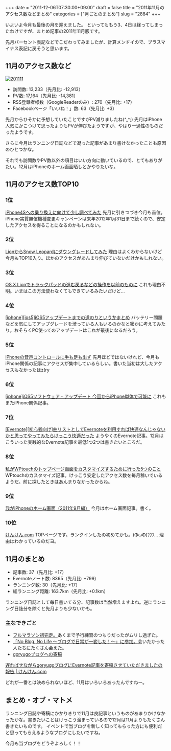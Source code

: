 +++
date = "2011-12-06T07:30:00+09:00"
draft = false
title = "2011年11月のアクセス数などまとめ"
categories = ["月ごとのまとめ"]
slug = "2884"
+++

いよいよ今月も最後の月を迎えました。
といってももう3、4日は経ってしまったわけですが、まとめ記事の2011年11月版です。

先月パーセント表記などでこだわってみましたが、計算メンドイので、プラスマイナス表記に戻そうと思います。<!--more--><h2>11月のアクセス数など</h2>
<a href="https://knk-n.com/images/2011/12/201111.jpg" title="201111"><img src="https://knk-n.com/images/2011/12/201111.jpg" alt="201111" title="201111.jpg" /></a>

<ul>
<li>訪問数: 13,233（先月比: -12,913）</li>
<li>PV数: 17,164（先月比: -14,381）</li>
<li>RSS登録者様数（GoogleReaderのみ）: 270（先月比: +17）</li>
<li>Facebookページ「いいね！」数: 63（先月比: +3）</li>
</ul>

先月からひそかに予想していたことですがPV減りましたね(^_^;)
先月はiPhone人気にかこつけて思ったよりもPVが伸びたようですが、やはり一過性のものだったようです。

さらに今月はランニング日誌などで凝った記事があまり書けなかったことも原因のひとつかな。

それでも訪問数やPV数以外の項目はいい方向に動いているので、とてもありがたい。12月はiPhoneのホーム画面晒しとかやりたいな。

<h2>11月のアクセス数TOP10</h2>
<h3>1位</h3>
<a href="https://knk-n.com/2011/10/08/iphone4s/" target="_blank">iPhone4Sへの乗り換えに向けて少し調べてみた</a><a href="http://b.hatena.ne.jp/entry/https://knk-n.com/2011/10/08/iphone4s/" target="_blank"><img src="http://b.hatena.ne.jp/entry/image/https://knk-n.com/2011/10/08/iphone4s/" alt="" /></a>
先月に引きつづき今月も首位。iPhone実質無償機種変更キャンペーンは来年2012年1月31日まで続くので、安定したアクセスを得ることになるのかもしれない。
<h3>2位</h3>
<a href="https://knk-n.com/2011/08/08/lion_snowleopard/" target="_blank">LionからSnow Leopardにダウングレードしてみた</a><a href="http://b.hatena.ne.jp/entry/https://knk-n.com/2011/08/08/lion_snowleopard/" target="_blank"><img src="http://b.hatena.ne.jp/entry/image/https://knk-n.com/2011/08/08/lion_snowleopard/" alt="" /></a>
理由はよくわからないけど今月もTOP10入り。ほかのアクセスがあんまり伸びていないだけかもしれない。
<h3>3位</h3>
<a href="https://knk-n.com/2011/07/22/lion-trackpad/" target="_blank">OS X Lionでトラックパッドの進む戻るなどの操作を以前のものに</a><a href="http://b.hatena.ne.jp/entry/https://knk-n.com/2011/07/22/lion-trackpad/" target="_blank"><img src="http://b.hatena.ne.jp/entry/image/https://knk-n.com/2011/07/22/lion-trackpad/" alt="" /></a>
これも理由不明。いまはこの方法使わなくてもできているみたいだけど…
<h3>4位</h3>
<a href="https://knk-n.com/2011/10/14/ios5-update_matome/" target="_blank">[iphone][ios5]iOS5アップデートまでの道のりというかまとめ</a><a href="http://b.hatena.ne.jp/entry/https://knk-n.com/2011/10/14/ios5-update_matome/" target="_blank"><img src="http://b.hatena.ne.jp/entry/image/https://knk-n.com/2011/10/14/ios5-update_matome/" alt="" /></a>
バッテリー問題などを気にしてアップグレードを渋っている人もいるのかなと密かに考えてみたり。おそらくPC使ってのアップデートはこれが最後になるだろう。
<h3>5位</h3>
<a href="https://knk-n.com/2011/07/10/voice-control/" target="_blank">iPhoneの音声コントロールに手も足も出ず</a><a href="http://b.hatena.ne.jp/entry/https://knk-n.com/2011/07/10/voice-control/" target="_blank"><img src="http://b.hatena.ne.jp/entry/image/https://knk-n.com/2011/07/10/voice-control/" alt="" /></a>
先月ほどではないけれど、今月もiPhone関係の記事にアクセスが集中しているらしい。書いた当初は大したアクセスもなかったはz(ry
<h3>6位</h3>
<a href="https://knk-n.com/2011/11/11/ios5-update_pcfree/" target="_blank">[iphone]iOS5ソフトウェア・アップデート 今回からiPhone単体で可能に</a><a href="http://b.hatena.ne.jp/entry/https://knk-n.com/2011/11/11/ios5-update_pcfree/" target="_blank"><img src="http://b.hatena.ne.jp/entry/image/https://knk-n.com/2011/11/11/ios5-update_pcfree/" alt="" /></a>
これもまたiPhone関係記事。
<h3>7位</h3>
<a href="https://knk-n.com/2011/11/21/evernote-songlist/" target="_blank">[Evernote][初心者向け]曲リストとしてEvernoteを利用すれば快適なんじゃないかと思ってやってみたらけっこう快適だった</a><a href="http://b.hatena.ne.jp/entry/https://knk-n.com/2011/11/21/evernote-songlist/" target="_blank"><img src="http://b.hatena.ne.jp/entry/image/https://knk-n.com/2011/11/21/evernote-songlist/" alt="" /></a>
ようやくのEvernote記事。12月はこういった実践的なEvernote記事を最低1つ2つは書きたいところだ。
<h3>8位</h3>
<a href="https://knk-n.com/2011/06/27/wptouch-top/" target="_blank">私がWPtouchのトップページ画面をカスタマイズするために行った5つのこと</a><a href="http://b.hatena.ne.jp/entry/https://knk-n.com/2011/06/27/wptouch-top/" target="_blank"><img src="http://b.hatena.ne.jp/entry/image/https://knk-n.com/2011/06/27/wptouch-top/" alt="" /></a>
WPtouchのカスタマイズ記事。けっこう安定したアクセス数を毎月稼いでいるようだ。前に探したときはあんまりなかったからね。
<h3>9位</h3>
<a href="https://knk-n.com/2011/09/22/201109iphone_home/" target="_blank">我がiPhoneのホーム画面（2011年9月編）</a><a href="http://b.hatena.ne.jp/entry/https://knk-n.com/2011/09/22/201109iphone_home/" target="_blank"><img src="http://b.hatena.ne.jp/entry/image/https://knk-n.com/2011/09/22/201109iphone_home/" alt="" /></a>
今月はホーム画面記事。書く。
<h3>10位</h3>
<a href="https://knk-n.com/" target="_blank">けんけん.com</a><a href="http://b.hatena.ne.jp/entry/https://knk-n.com/" target="_blank"><img src="http://b.hatena.ne.jp/entry/image/https://knk-n.com/" alt="" /></a>
TOPページです。ランクインしたの初めてかも。(ΦωΦ)ﾌﾌﾌ… 理由はわかっているのだヨ。
<h2>11月のまとめ</h2>
<ul>
<li>記事数: 37（先月比: +17）</li>
<li>Evernoteノート数: 8365（先月比: +799）</li>
<li>ランニング数: 30（先月比: +17）</li>
<li>総ランニング距離: 163.7km（先月比:  +0.1km）</li>
</ul>
ランニング日誌として毎日書いてる分、記事数は当然増えますよね。逆にランニング日誌分を除くと先月よりも少ないかも。

<h3>主なできごと</h3>
<ul>
<li><a href="https://knk-n.com/2011/11/10/running-20111110_first-full-marathon/" target="_blank">フルマラソン初完走。</a>あくまで予行練習のつもりだったがムリし過ぎた。
</li>
<li><a href="https://knk-n.com/2011/11/27/noblognolife/" target="_blank">「No Blog, No Life 〜ブログで日常が一変した！〜」に参加。</a>会いたかった人たちにたくさん会えた。</li>
<li><a href="http://goryugo.com/20111130/knk_n_evernote/" target="_blank">goryugoブログへの寄稿</a></li>
</ul>


<a href="https://knk-n.com/2011/12/05/goryugo_kikou/" target="_blank">遅ればせながらgoryugoブログにEvernote記事を寄稿させていただきましたの報告 | けんけん.com</a><a href="http://b.hatena.ne.jp/entry/https://knk-n.com/2011/12/05/goryugo_kikou/" target="_blank"><img src="http://b.hatena.ne.jp/entry/image/https://knk-n.com/2011/12/05/goryugo_kikou/" alt="" /></a>

どれが一番とは決められないほど、11月はいろいろあったんですねー。




<h2>まとめ・オブ・マトメ</h2>
ランニング日誌や寄稿にかかりきりで11月は良記事というものがあまりかけなかったかな。書きたいことはけっこう溜まっているので12月は11月よりもたくさん書きたいものです。
イベントで当ブログを新しく知ってもらった方にも便利だと思ってもらえるようなブログにしたいですね。

今月も当ブログをどうぞよろしく！！
